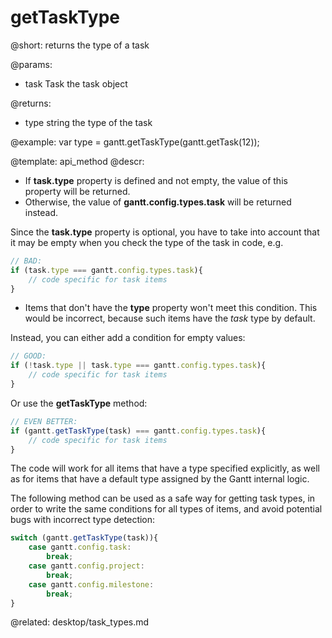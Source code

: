 getTaskType
=============

@short:
	returns the type of a task

@params:

- task		Task		the task object


@returns:
- type		string		the type of the task


@example:
var type = gantt.getTaskType(gantt.getTask(12));

@template:	api_method
@descr:
- If **task.type** property is defined and not empty, the value of this property will be returned. 
- Otherwise, the value of **gantt.config.types.task** will be returned instead.

Since the **task.type** property is optional, you have to take into account that it may be empty when you check the type of the task in code, e.g.

~~~js
// BAD:
if (task.type === gantt.config.types.task){
    // code specific for task items
}
~~~

- Items that don't have the **type** property won't meet this condition. This would be incorrect, because such items have the *task* type by default.

Instead, you can either add a condition for empty values:

~~~js
// GOOD:
if (!task.type || task.type === gantt.config.types.task){
    // code specific for task items
}
~~~

Or use the **getTaskType** method: 

~~~js
// EVEN BETTER:
if (gantt.getTaskType(task) === gantt.config.types.task){
    // code specific for task items
}
~~~

The code will work for all items that have a type specified explicitly, as well as for items that have a default type assigned by the Gantt internal logic.

The following method can be used as a safe way for getting task types, in order to write the same conditions for all types of items, and avoid potential bugs with incorrect type detection:

~~~js
switch (gantt.getTaskType(task)){
    case gantt.config.task:
        break;
    case gantt.config.project:
        break;
    case gantt.config.milestone:
        break;
}
~~~

@related:
desktop/task_types.md